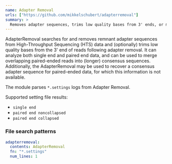 ```yaml
---
name: Adapter Removal
urls: ["https://github.com/mikkelschubert/adapterremoval"]
summary: >
  Removes adapter sequences, trims low quality bases from 3' ends, or merges overlapping pairs into consensus
---
```


<!--
~~~~~ DO NOT EDIT ~~~~~
This file is autogenerated from the MultiQC module python docstring.
Do not edit the markdown, it will be overwritten.

File path for the source of this content: multiqc/modules/adapterremoval/adapterremoval.py
~~~~~~~~~~~~~~~~~~~~~~~
-->

AdapterRemoval searches for and removes remnant adapter sequences from High-Throughput Sequencing (HTS) data and (optionally) trims low quality bases from the 3' end of reads following adapter removal. It can analyze both single end and paired end data, and can be used to merge overlapping paired-ended reads into (longer) consensus sequences. Additionally, the AdapterRemoval may be used to recover a consensus adapter sequence for paired-ended data, for which this information is not available.

The module parses `*.settings` logs from Adapter Removal.

Supported setting file results:

- `single end`
- `paired end noncollapsed`
- `paired end collapsed`

### File search patterns

```yaml
adapterremoval:
  contents: AdapterRemoval
  fn: "*.settings"
  num_lines: 1
```
